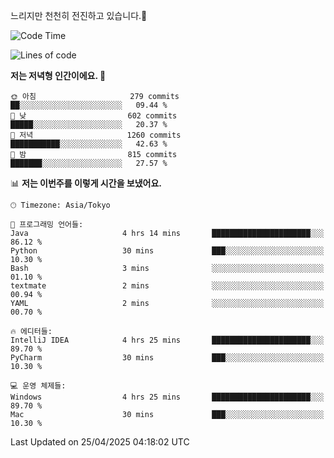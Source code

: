 느리지만 천천히 전진하고 있습니다.🐢

<!--START_SECTION:waka-->
![Code Time](http://img.shields.io/badge/Code%20Time-1%2C576%20hrs%2038%20mins-blue)

![Lines of code](https://img.shields.io/badge/%EC%A0%80%EB%8A%94%20%EC%97%AC%ED%83%9C%EA%B9%8C%EC%A7%80%20-918.0%20thousand%20%EC%A4%84%EC%9D%98%20%EC%BD%94%EB%93%9C%EB%A5%BC%20%EC%9E%91%EC%84%B1%ED%96%88%EC%96%B4%EC%9A%94.-blue)

**저는 저녁형 인간이에요. 🦉** 

```text
🌞 아침                     279 commits         ██░░░░░░░░░░░░░░░░░░░░░░░   09.44 % 
🌆 낮　                     602 commits         █████░░░░░░░░░░░░░░░░░░░░   20.37 % 
🌃 저녁                     1260 commits        ███████████░░░░░░░░░░░░░░   42.63 % 
🌙 밤　                     815 commits         ███████░░░░░░░░░░░░░░░░░░   27.57 % 
```


📊 **저는 이번주를 이렇게 시간을 보냈어요.** 

```text
🕑︎ Timezone: Asia/Tokyo

💬 프로그래밍 언어들: 
Java                     4 hrs 14 mins       ██████████████████████░░░   86.12 % 
Python                   30 mins             ███░░░░░░░░░░░░░░░░░░░░░░   10.30 % 
Bash                     3 mins              ░░░░░░░░░░░░░░░░░░░░░░░░░   01.10 % 
textmate                 2 mins              ░░░░░░░░░░░░░░░░░░░░░░░░░   00.94 % 
YAML                     2 mins              ░░░░░░░░░░░░░░░░░░░░░░░░░   00.70 % 

🔥 에디터들: 
IntelliJ IDEA            4 hrs 25 mins       ██████████████████████░░░   89.70 % 
PyCharm                  30 mins             ███░░░░░░░░░░░░░░░░░░░░░░   10.30 % 

💻 운영 체제들: 
Windows                  4 hrs 25 mins       ██████████████████████░░░   89.70 % 
Mac                      30 mins             ███░░░░░░░░░░░░░░░░░░░░░░   10.30 % 
```


 Last Updated on 25/04/2025 04:18:02 UTC
<!--END_SECTION:waka-->

